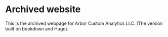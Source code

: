 # Archived website
This is the archived webpage for Arbor Custom Analytics LLC. (The version built on bookdown and Hugo).
